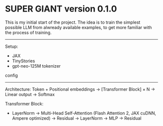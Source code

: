 # SUPER GIANT version 0.1.0

This is my initial start of the project. The idea is to train the simplest possible LLM from alwready available examples, to get more familiar with the process of training.

---

Setup:
- JAX
- TinyStories
- gpt-neo-125M tokenizer 
<!-- - 512 tokens context length -->
config

---

Architecture:
Token + Positional embeddings → [Transformer Block] × N → Linear output → Softmax

Transformer Block:
- LayerNorm → Multi-Head Self-Attention (Flash Attention 2, JAX cuDNN, Ampere optimized) → Residual → LayerNorm → MLP → Residual
 

